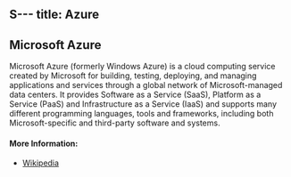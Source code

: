 S---
title: Azure
---
## Microsoft Azure

Microsoft Azure (formerly Windows Azure) is a cloud computing service created by Microsoft for building, testing, deploying, and managing applications and services through a global network of Microsoft-managed data centers. It provides Software as a Service (SaaS), Platform as a Service (PaaS) and Infrastructure as a Service (IaaS) and supports many different programming languages, tools and frameworks, including both Microsoft-specific and third-party software and systems.

#### More Information:
<!-- Please add any articles you think might be helpful to read before writing the article -->
* <a href='https://en.wikipedia.org/wiki/Microsoft_Azure' target='_blank' rel='nofollow'>Wikipedia</a>

